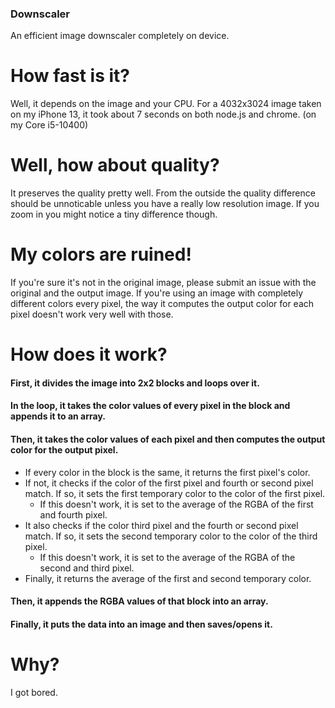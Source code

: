 ### Downscaler
An efficient image downscaler completely on device.

# How fast is it?
Well, it depends on the image and your CPU.
For a 4032x3024 image taken on my iPhone 13, it took about 7 seconds on both node.js and chrome. (on my Core i5-10400)

# Well, how about quality?
It preserves the quality pretty well. From the outside the quality difference should be unnoticable unless you have a really low resolution image.
If you zoom in you might notice a tiny difference though.

# My colors are ruined!
If you're sure it's not in the original image, please submit an issue with the original and the output image.
If you're using an image with completely different colors every pixel, the way it computes the output color for each pixel doesn't work very well with those.

# How does it work?
#### First, it divides the image into 2x2 blocks and loops over it.
#### In the loop, it takes the color values of every pixel in the block and appends it to an array.
#### Then, it takes the color values of each pixel and then computes the output color for the output pixel.
- If every color in the block is the same, it returns the first pixel's color.
- If not, it checks if the color of the first pixel and fourth or second pixel match. If so, it sets the first temporary color to the color of the first pixel.
    - If this doesn't work, it is set to the average of the RGBA of the first and fourth pixel.
- It also checks if the color third pixel and the fourth or second pixel match. If so, it sets the second temporary color to the color of the third pixel.
    - If this doesn't work, it is set to the average of the RGBA of the second and third pixel.
- Finally, it returns the average of the first and second temporary color.
#### Then, it appends the RGBA values of that block into an array.
#### Finally, it puts the data into an image and then saves/opens it.

# Why?
I got bored.